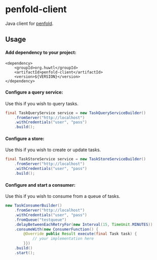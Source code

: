 # penfold-client

Java client for [penfold](https://github.com/huwtl/penfold).


## Usage

#### Add dependency to your project:

```
<dependency>
    <groupId>org.huwtl</groupId>
    <artifactId>penfold-client</artifactId>
    <version>${VERSION}</version>
</dependency>
```

#### Configure a query service:

Use this if you wish to query tasks.

```java
final TaskQueryService service = new TaskQueryServiceBuilder()
    .fromServer("http://localhost")
    .withCredentials("user", "pass")
    .build();
```


#### Configure a store:

Use this if you wish to create or update tasks.

```java
final TaskStoreService service = new TaskStoreServiceBuilder()
    .fromServer("http://localhost")
    .withCredentials("user", "pass")
    .build();
```


#### Configure and start a consumer:

Use this if you wish to consume from a queue of tasks.

```java
new TaskConsumerBuilder()
    .fromServer("http://localhost")
    .withCredentials("user", "pass")
    .fromQueue("testqueue")
    .delayBetweenEachRetryFor(new Interval(15, TimeUnit.MINUTES))
    .consumeWith(new ConsumerFunction() {
        @Override public Result execute(final Task task) {
            // your implementation here
        }})
    .build()
    .start();
```
